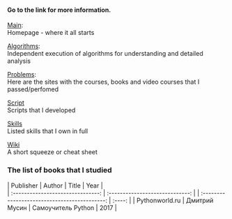 #### Go to the link for more information.
[Main](https://github.com/dpaniq/Python): <br>
Homepage - where it all starts

[Algorithms](https://github.com/dpaniq/Python/tree/master/Algorithms): <br>
Independent execution of algorithms for understanding and detailed analysis
	
[Problems](https://github.com/dpaniq/Python/tree/master/Problems): <br>
Here are the sites with the courses, books and video courses that I passed/perfomed
	
[Script](https://github.com/dpaniq/Python/tree/master/Script)<br>
Scripts that I developed
	
[Skills](https://github.com/dpaniq/Python/tree/master/Experience%20%26%20Skills)<br>
Listed skills that I own in full

[Wiki](https://github.com/dpaniq/Python/wiki) <br>
A short squeeze or cheat sheet

### The list of books that I studied

| Publisher          				| Author    					  | Title 											| Year   |				                   
| :-------------------------------: | :-----------------------------: | | :-------------------------------------------: | :----: | 
| Pythonworld.ru					| Дмитрий Мусин  				  | Самоучитель Python 								| 2017   |	

<!---
| Publisher          				| Author    					  | Title 											| Year   |	
| Publisher          				| Author    					  | Title 											| Year   |	
| Publisher          				| Author    					  | Title 											| Year   |	
--->



